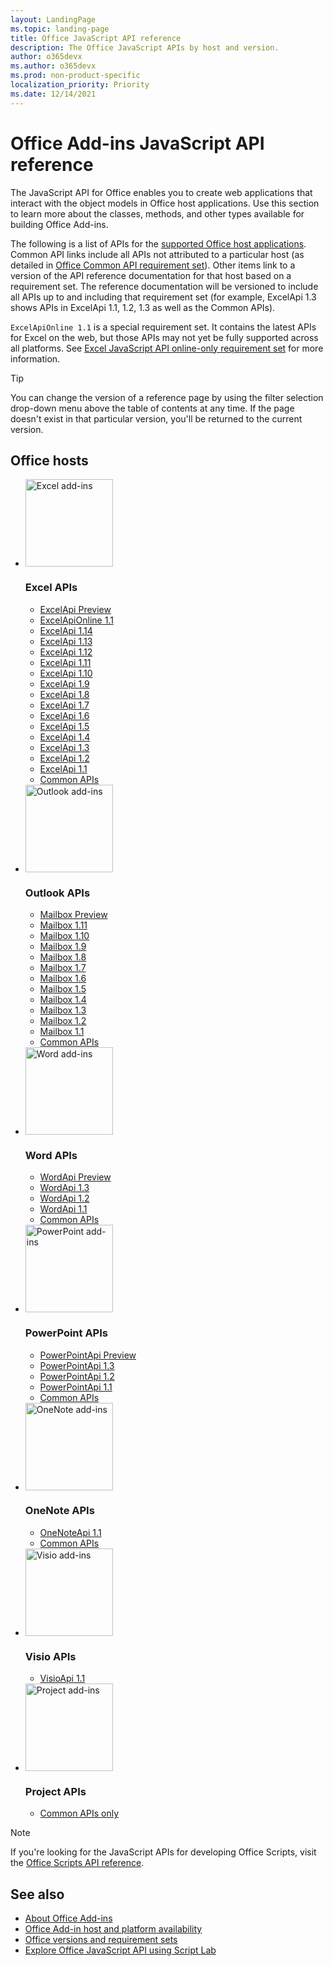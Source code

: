 ```yaml
---
layout: LandingPage
ms.topic: landing-page
title: Office JavaScript API reference
description: The Office JavaScript APIs by host and version.
author: o365devx
ms.author: o365devx
ms.prod: non-product-specific
localization_priority: Priority
ms.date: 12/14/2021
---
```


# Office Add-ins JavaScript API reference

The JavaScript API for Office enables you to create web applications that interact with the object models in Office host applications. Use this section to learn more about the classes, methods, and other types available for building Office Add-ins.

The following is a list of APIs for the [supported Office host applications](/office/dev/add-ins/overview/office-add-in-availability). Common API links include all APIs not attributed to a particular host (as detailed in [Office Common API requirement set](/office/dev/add-ins/reference/requirement-sets/office-add-in-requirement-sets)). Other items link to a version of the API reference documentation for that host based on a requirement set. The reference documentation will be versioned to include all APIs up to and including that requirement set (for example, ExcelApi 1.3 shows APIs in ExcelApi 1.1, 1.2, 1.3 as well as the Common APIs).

`ExcelApiOnline 1.1` is a special requirement set. It contains the latest APIs for Excel on the web, but those APIs may not yet be fully supported across all platforms. See [Excel JavaScript API online-only requirement set](/office/dev/add-ins/reference/requirement-sets/excel-api-online-requirement-set) for more information.

> [!TIP]
> You can change the version of a reference page by using the filter selection drop-down menu above the table of contents at any time. If the page doesn't exist in that particular version, you'll be returned to the current version.

<h2>Office hosts</h2>

<ul class="cardsK panelContent cols cols3">
    <li>
        <div class="cardImageOuter">
            <div class="cardImage">
                <img src="https://docs.microsoft.com/javascript/api/overview/images/logo-excel.svg" alt="Excel add-ins" height="140" />
            </div>
        </div>
        <div class="cardText">
            <h3>Excel APIs</h3>
            <ul>
                <li><a href="/javascript/api/excel?view=excel-js-preview">ExcelApi Preview</a></li>
                <li><a href="/javascript/api/excel?view=excel-js-online">ExcelApiOnline 1.1</a></li>
                <li><a href="/javascript/api/excel?view=excel-js-1.14">ExcelApi 1.14</a></li>
                <li><a href="/javascript/api/excel?view=excel-js-1.13">ExcelApi 1.13</a></li>
                <li><a href="/javascript/api/excel?view=excel-js-1.12">ExcelApi 1.12</a></li>
                <li><a href="/javascript/api/excel?view=excel-js-1.11">ExcelApi 1.11</a></li>
                <li><a href="/javascript/api/excel?view=excel-js-1.10">ExcelApi 1.10</a></li>
                <li><a href="/javascript/api/excel?view=excel-js-1.9">ExcelApi 1.9</a></li>
                <li><a href="/javascript/api/excel?view=excel-js-1.8">ExcelApi 1.8</a></li>
                <li><a href="/javascript/api/excel?view=excel-js-1.7">ExcelApi 1.7</a></li>
                <li><a href="/javascript/api/excel?view=excel-js-1.6">ExcelApi 1.6</a></li>
                <li><a href="/javascript/api/excel?view=excel-js-1.5">ExcelApi 1.5</a></li>
                <li><a href="/javascript/api/excel?view=excel-js-1.4">ExcelApi 1.4</a></li>
                <li><a href="/javascript/api/excel?view=excel-js-1.3">ExcelApi 1.3</a></li>
                <li><a href="/javascript/api/excel?view=excel-js-1.2">ExcelApi 1.2</a></li>
                <li><a href="/javascript/api/excel?view=excel-js-1.1">ExcelApi 1.1</a></li>
                <li><a href="/javascript/api/office?view=excel-js-preview">Common APIs</a></li>
            </ul>
        </div>
    </li>
    <li>
        <div class="cardImageOuter">
            <div class="cardImage">
                <img src="https://docs.microsoft.com/javascript/api/overview/images/logo-outlook.svg" alt="Outlook add-ins" height="140" />
            </div>
        </div>
        <div class="cardText">
            <h3>Outlook APIs</h3>
            <ul>
                <li><a href="/javascript/api/outlook?view=outlook-js-preview">Mailbox Preview</a></li>
                <li><a href="/javascript/api/outlook?view=outlook-js-1.11">Mailbox 1.11</a></li>
                <li><a href="/javascript/api/outlook?view=outlook-js-1.10">Mailbox 1.10</a></li>
                <li><a href="/javascript/api/outlook?view=outlook-js-1.9">Mailbox 1.9</a></li>
                <li><a href="/javascript/api/outlook?view=outlook-js-1.8">Mailbox 1.8</a></li>
                <li><a href="/javascript/api/outlook?view=outlook-js-1.7">Mailbox 1.7</a></li>
                <li><a href="/javascript/api/outlook?view=outlook-js-1.6">Mailbox 1.6</a></li>
                <li><a href="/javascript/api/outlook?view=outlook-js-1.5">Mailbox 1.5</a></li>
                <li><a href="/javascript/api/outlook?view=outlook-js-1.4">Mailbox 1.4</a></li>
                <li><a href="/javascript/api/outlook?view=outlook-js-1.3">Mailbox 1.3</a></li>
                <li><a href="/javascript/api/outlook?view=outlook-js-1.2">Mailbox 1.2</a></li>
                <li><a href="/javascript/api/outlook?view=outlook-js-1.1">Mailbox 1.1</a></li>
                <li><a href="/javascript/api/office?view=outlook-js-preview">Common APIs</a></li>
            </ul>
        </div>
    </li>
    <li>
        <div class="cardImageOuter">
            <div class="cardImage">
                <img src="https://docs.microsoft.com/javascript/api/overview/images/logo-word.svg" alt="Word add-ins" height="140" />
            </div>
        </div>
        <div class="cardText">
            <h3>Word APIs</h3>
            <ul>
                <li><a href="/javascript/api/word?view=word-js-preview">WordApi Preview</a></li>
                <li><a href="/javascript/api/word?view=word-js-1.3">WordApi 1.3</a></li>
                <li><a href="/javascript/api/word?view=word-js-1.2">WordApi 1.2</a></li>
                <li><a href="/javascript/api/word?view=word-js-1.1">WordApi 1.1</a></li>
                <li><a href="/javascript/api/office?view=word-js-preview">Common APIs</a></li>
            </ul>
        </div>
    </li>
    <li>
        <div class="cardImageOuter">
            <div class="cardImage">
                <img src="https://docs.microsoft.com/javascript/api/overview/images/logo-powerpoint.svg" alt="PowerPoint add-ins" height="140" />
            </div>
        </div>
        <div class="cardText">
            <h3>PowerPoint APIs</h3>
            <ul>
                <li><a href="/javascript/api/powerpoint?view=powerpoint-js-preview">PowerPointApi Preview</a></li>
                <li><a href="/javascript/api/powerpoint?view=powerpoint-js-1.3">PowerPointApi 1.3</a></li>
                <li><a href="/javascript/api/powerpoint?view=powerpoint-js-1.2">PowerPointApi 1.2</a></li>
                <li><a href="/javascript/api/powerpoint?view=powerpoint-js-1.1">PowerPointApi 1.1</a></li>
                <li><a href="/javascript/api/office?view=powerpoint-js-preview">Common APIs</a></li>
            </ul>
        </div>
    </li>
    <li>
        <div class="cardImageOuter">
            <div class="cardImage">
                <img src="https://docs.microsoft.com/javascript/api/overview/images/logo-onenote.svg" alt="OneNote add-ins" height="140" />
            </div>
        </div>
        <div class="cardText">
            <h3>OneNote APIs</h3>
            <ul>
                <li><a href="/javascript/api/onenote?view=onenote-js-1.1">OneNoteApi 1.1</a></li>
                <li><a href="/javascript/api/office?view=onenote-js-1.1">Common APIs</a></li>
            </ul>
        </div>
    </li>
    <li>
        <div class="cardImageOuter">
            <div class="cardImage">
                <img src="https://docs.microsoft.com/javascript/api/overview/images/logo-visio.svg" alt="Visio add-ins" height="140" />
            </div>
        </div>
        <div class="cardText">
            <h3>Visio APIs</h3>
            <ul>
                <li><a href="/javascript/api/visio?view=visio-js-1.1">VisioApi 1.1</a></li>
            </ul>
        </div>
    </li>
    <li>
        <div class="cardImageOuter">
            <div class="cardImage">
                <img src="https://docs.microsoft.com/javascript/api/overview/images/logo-project.svg" alt="Project add-ins" height="140" />
            </div>
        </div>
        <div class="cardText">
            <h3>Project APIs</h3>
            <ul>
                <li><a href="/javascript/api/office?view=common-js">Common APIs only</a></li>
            </ul>
        </div>
    </li>
</ul>

> [!NOTE]
> If you're looking for the JavaScript APIs for developing Office Scripts, visit the [Office Scripts API reference](/javascript/api/office-scripts/overview).

## See also

- [About Office Add-ins](/office/dev/add-ins/overview)
- [Office Add-in host and platform availability](/office/dev/add-ins/overview/office-add-in-availability)
- [Office versions and requirement sets](/office/dev/add-ins/develop/office-versions-and-requirement-sets)
- [Explore Office JavaScript API using Script Lab](/office/dev/add-ins/overview/explore-with-script-lab)
